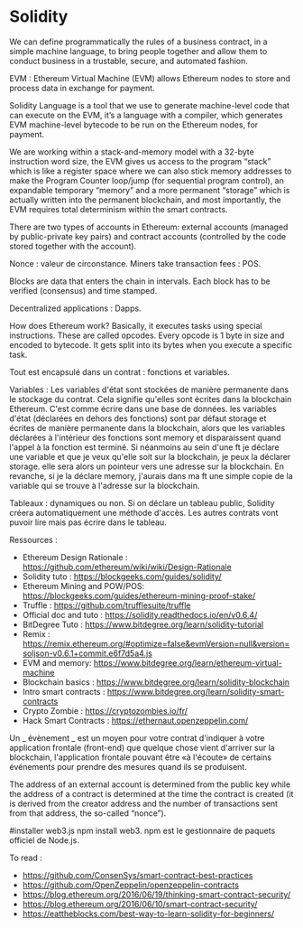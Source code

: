 # Solidity

We can define programmatically the rules of a business contract, in a simple machine language, to bring people together and allow them to conduct business in a trustable, secure, and automated fashion.

EVM : Ethereum Virtual Machine (EVM) allows Ethereum nodes to store and process data in exchange for payment.

Solidity Language is a tool that we use to generate machine-level code that can execute on the EVM, it’s a language with a compiler, which generates EVM machine-level bytecode to be run on the Ethereum nodes, for payment.

We are working within a stack-and-memory model with a 32-byte instruction word size, the EVM gives us access to the program “stack” which is like a register space where we can also stick memory addresses to make the Program Counter loop/jump (for sequential program control), an expandable temporary “memory” and a more permanent “storage” which is actually written into the permanent blockchain, and most importantly, the EVM requires total determinism within the smart contracts.


There are two types of accounts in Ethereum: external accounts (managed by public-private key pairs) and contract accounts (controlled by the code stored together with the account).

Nonce : valeur de circonstance.
Miners take transaction fees : POS.

Blocks are data that enters the chain in intervals. Each block has to be verified (consensus) and time stamped.

Decentralized applications : Dapps.

How does Ethereum work? Basically, it executes tasks using special instructions. These are called opcodes. Every opcode is 1 byte in size and encoded to bytecode. It gets split into its bytes when you execute a specific task.

Tout est encapsulé dans un contrat : fonctions et variables.

Variables : 
Les variables d'état sont stockées de manière permanente dans le stockage du contrat. Cela signifie qu'elles sont écrites dans la blockchain Ethereum. C'est comme écrire dans une base de données.
les variables d'état (déclarées en dehors des fonctions) sont par défaut storage et écrites de manière permanente dans la blockchain, alors que les variables déclarées à l'intérieur des fonctions sont memory et disparaissent quand l'appel à la fonction est terminé.
Si néanmoins au sein d'une ft je déclare une variable et que je veux qu'elle soit sur la blockchain, je peux la déclarer storage. elle sera alors un pointeur vers une adresse sur la blockchain. En revanche, si je la déclare memory, j'aurais dans ma ft une simple copie de la variable qui se trouve à l'adresse sur la blockchain. 

Tableaux : dynamiques ou non. Si on déclare un tableau public, Solidity créera automatiquement une méthode d'accès. Les autres contrats vont puvoir lire mais pas écrire dans le tableau.

Ressources :
- Ethereum Design Rationale : https://github.com/ethereum/wiki/wiki/Design-Rationale
- Solidity tuto : https://blockgeeks.com/guides/solidity/
- Ethereum Mining and POW/POS: https://blockgeeks.com/guides/ethereum-mining-proof-stake/
- Truffle : https://github.com/trufflesuite/truffle
- Official doc and tuto : https://solidity.readthedocs.io/en/v0.6.4/ 
- BitDegree Tuto : https://www.bitdegree.org/learn/solidity-tutorial
- Remix : https://remix.ethereum.org/#optimize=false&evmVersion=null&version=soljson-v0.6.1+commit.e6f7d5a4.js 
- EVM and memory: https://www.bitdegree.org/learn/ethereum-virtual-machine 
- Blockchain basics : https://www.bitdegree.org/learn/solidity-blockchain 
- Intro smart contracts : https://www.bitdegree.org/learn/solidity-smart-contracts 
- Crypto Zombie : https://cryptozombies.io/fr/ 
- Hack Smart Contracts : https://ethernaut.openzeppelin.com/ 

Un _ évènement _ est un moyen pour votre contrat d'indiquer à votre application frontale (front-end) que quelque chose vient d'arriver sur la blockchain, l'application frontale pouvant être «à l'écoute» de certains événements pour prendre des mesures quand ils se produisent.


The address of an external account is determined from the public key while the address of a contract is determined at the time the contract is created (it is derived from the creator address and the number of transactions sent from that address, the so-called “nonce”).

#installer web3.js
npm install web3.
npm est le gestionnaire de paquets officiel de Node.js.


To read :
- https://github.com/ConsenSys/smart-contract-best-practices
- https://github.com/OpenZeppelin/openzeppelin-contracts
- https://blog.ethereum.org/2016/06/19/thinking-smart-contract-security/
- https://blog.ethereum.org/2016/06/10/smart-contract-security/
- https://eattheblocks.com/best-way-to-learn-solidity-for-beginners/